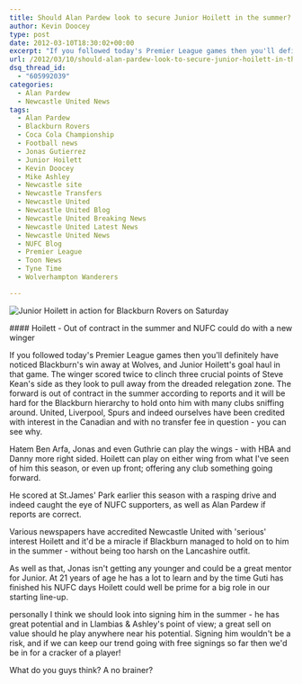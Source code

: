 ```yaml
---
title: Should Alan Pardew look to secure Junior Hoilett in the summer?
author: Kevin Doocey
type: post
date: 2012-03-10T18:30:02+00:00
excerpt: "If you followed today's Premier League games then you'll definitely have noticed Blackburn's win away at Wolves, and Junior Hoilett's goal haul in that game. The winger scored.."
url: /2012/03/10/should-alan-pardew-look-to-secure-junior-hoilett-in-the-summer/
dsq_thread_id:
  - "605992039"
categories:
  - Alan Pardew
  - Newcastle United News
tags:
  - Alan Pardew
  - Blackburn Rovers
  - Coca Cola Championship
  - Football news
  - Jonas Gutierrez
  - Junior Hoilett
  - Kevin Doocey
  - Mike Ashley
  - Newcastle site
  - Newcastle Transfers
  - Newcastle United
  - Newcastle United Blog
  - Newcastle United Breaking News
  - Newcastle United Latest News
  - Newcastle United News
  - NUFC Blog
  - Premier League
  - Toon News
  - Tyne Time
  - Wolverhampton Wanderers

---
```

![Junior Hoilett in action for Blackburn Rovers on Saturday](https://www.tynetime.com/wp-content/uploads/2012/03/Junior-Hoilett-Blackburn-Rovers.jpg "Junior Hoilett")

#### Hoilett - Out of contract in the summer and NUFC could do with a new winger

If you followed today's Premier League games then you'll definitely have noticed Blackburn's win away at Wolves, and Junior Hoilett's goal haul in that game. The winger scored twice to clinch three crucial points of Steve Kean's side as they look to pull away from the dreaded relegation zone. The forward is out of contract in the summer according to reports and it will be hard for the Blackburn  hierarchy to hold onto him with many clubs sniffing around. United, Liverpool, Spurs and indeed ourselves have been credited with interest in the Canadian and with no transfer fee in question - you can see why.

Hatem Ben Arfa, Jonas and even Guthrie can play the wings - with HBA and Danny more right sided. Hoilett can play on either wing from what I've seen of him this season, or even up front; offering any club something going forward.

He scored at St.James' Park earlier this season with a rasping drive and indeed caught the eye of NUFC supporters, as well as Alan Pardew if reports are correct.

Various newspapers have accredited Newcastle United with 'serious' interest Hoilett and it'd be a miracle if Blackburn managed to hold on to him in the summer - without being too harsh on the Lancashire outfit.

As well as that, Jonas isn't getting any younger and could be a great mentor for Junior. At 21 years of age he has a lot to learn and by the time Guti has finished his NUFC days Hoilett could well be prime for a big role in our starting line-up.

personally I think we should look into signing him in the summer - he has great potential and in Llambias & Ashley's point of view; a great sell on value should he play anywhere near his potential. Signing him wouldn't be a risk, and if we can keep our trend going with free signings so far then we'd be in for a cracker of a player!

What do you guys think? A no brainer?
